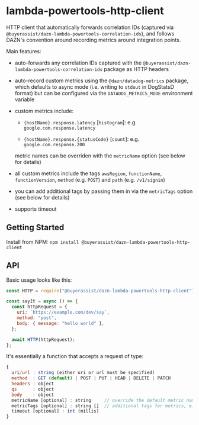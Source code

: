 # lambda-powertools-http-client

HTTP client that automatically forwards correlation IDs (captured via `@buyerassist/dazn-lambda-powertools-correlation-ids`), and follows DAZN's convention around recording metrics around integration points.

Main features:

- auto-forwards any correlation IDs captured with the `@buyerassist/dazn-lambda-powertools-correlation-ids` package as HTTP headers

- auto-record custom metrics using the `@dazn/datadog-metrics` package, which defaults to async mode (i.e. writing to `stdout` in DogStatsD format) but can be configured via the `DATADOG_METRICS_MODE` environment variable

- custom metrics include:

  - `{hostName}.response.latency` [`histogram`]: e.g. `google.com.response.latency`

  - `{hostName}.response.{statusCode}` [`count`]: e.g. `google.com.response.200`

  metric names can be overriden with the `metricName` option (see below for details)

- all custom metrics include the tags `awsRegion`, `functionName`, `functionVersion`, `method` (e.g. `POST`) and `path` (e.g. `/v1/signin`)

- you can add additional tags by passing them in via the `metricTags` option (see below for details)

- supports timeout

## Getting Started

Install from NPM: `npm install @buyerassist/dazn-lambda-powertools-http-client`

## API

Basic usage looks like this:

```js
const HTTP = require("@buyerassist/dazn-lambda-powertools-http-client");

const sayIt = async () => {
  const httpRequest = {
    uri: `https://example.com/dev/say`,
    method: "post",
    body: { message: "hello world" },
  };

  await HTTP(httpRequest);
};
```

It's essentially a function that accepts a request of type:

```js
{
  uri/url : string (either uri or url must be specified)
  method  : GET (default) | POST | PUT | HEAD | DELETE | PATCH
  headers : object
  qs      : object
  body    : object
  metricName [optional] : string     // override the default metric name, e.g. 'adyenApi', which changes metrics to 'adyenapi.latency' and 'adyenapi.202'
  metricTags [optional] : string []  // additional tags for metrics, e.g. ['request_type:submit', 'load_test']
  timeout [optional] : int (millis)
}
```
